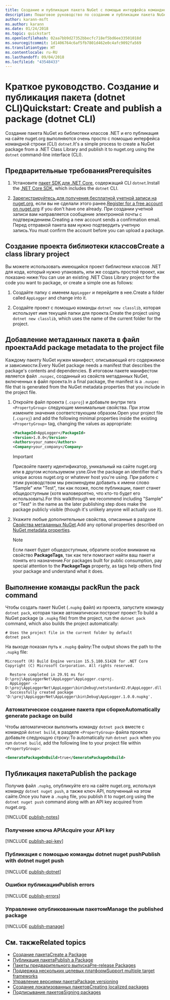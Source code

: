 ```yaml
---
title: Создание и публикация пакета NuGet с помощью интерфейса командной строки dotnet
description: Пошаговое руководство по созданию и публикации пакета NuGet с помощью .NET Core CLI — dotnet.
author: karann-msft
ms.author: karann
ms.date: 01/24/2018
ms.topic: quickstart
ms.openlocfilehash: 02aa7bb9d27352bbecfc718ef5bd6ee33501018d
ms.sourcegitcommit: 1d1406764c6af5fb7801d462e0c4afc9092fa569
ms.translationtype: HT
ms.contentlocale: ru-RU
ms.lasthandoff: 09/04/2018
ms.locfileid: "43548433"
---
```

# <a name="quickstart-create-and-publish-a-package-dotnet-cli"></a><span data-ttu-id="4b7b7-103">Краткое руководство. Создание и публикация пакета (dotnet CLI)</span><span class="sxs-lookup"><span data-stu-id="4b7b7-103">Quickstart: Create and publish a package (dotnet CLI)</span></span>

<span data-ttu-id="4b7b7-104">Создание пакета NuGet из библиотеки классов .NET и его публикация на сайте nuget.org выполняются очень просто с помощью интерфейса командной строки (CLI) `dotnet`.</span><span class="sxs-lookup"><span data-stu-id="4b7b7-104">It's a simple process to create a NuGet package from a .NET Class Library and publish it to nuget.org using the `dotnet` command-line interface (CLI).</span></span>

## <a name="prerequisites"></a><span data-ttu-id="4b7b7-105">Предварительные требования</span><span class="sxs-lookup"><span data-stu-id="4b7b7-105">Prerequisites</span></span>

1. <span data-ttu-id="4b7b7-106">Установите [пакет SDK для .NET Core](https://www.microsoft.com/net/download/), содержащий CLI `dotnet`.</span><span class="sxs-lookup"><span data-stu-id="4b7b7-106">Install the [.NET Core SDK](https://www.microsoft.com/net/download/), which includes the `dotnet` CLI.</span></span>

1. <span data-ttu-id="4b7b7-107">[Зарегистрируйтесь для получения бесплатной учетной записи на nuget.org](https://www.nuget.org/users/account/LogOn?returnUrl=%2F), если вы не сделали этого ранее.</span><span class="sxs-lookup"><span data-stu-id="4b7b7-107">[Register for a free account on nuget.org](https://www.nuget.org/users/account/LogOn?returnUrl=%2F) if you don't have one already.</span></span> <span data-ttu-id="4b7b7-108">При создании учетной записи вам направляется сообщение электронной почты с подтверждением.</span><span class="sxs-lookup"><span data-stu-id="4b7b7-108">Creating a new account sends a confirmation email.</span></span> <span data-ttu-id="4b7b7-109">Перед отправкой пакета вам нужно подтвердить учетную запись.</span><span class="sxs-lookup"><span data-stu-id="4b7b7-109">You must confirm the account before you can upload a package.</span></span>

## <a name="create-a-class-library-project"></a><span data-ttu-id="4b7b7-110">Создание проекта библиотеки классов</span><span class="sxs-lookup"><span data-stu-id="4b7b7-110">Create a class library project</span></span>

<span data-ttu-id="4b7b7-111">Вы можете использовать имеющийся проект библиотеки классов .NET для кода, который нужно упаковать, или же создать простой проект, как показано ниже:</span><span class="sxs-lookup"><span data-stu-id="4b7b7-111">You can use an existing .NET Class Library project for the code you want to package, or create a simple one as follows:</span></span>

1. <span data-ttu-id="4b7b7-112">Создайте папку с именем `AppLogger` и перейдите в нее.</span><span class="sxs-lookup"><span data-stu-id="4b7b7-112">Create a folder called `AppLogger` and change into it.</span></span>

1. <span data-ttu-id="4b7b7-113">Создайте проект с помощью команды `dotnet new classlib`, которая использует имя текущей папки для проекта.</span><span class="sxs-lookup"><span data-stu-id="4b7b7-113">Create the project using `dotnet new classlib`, which uses the name of the current folder for the project.</span></span>

## <a name="add-package-metadata-to-the-project-file"></a><span data-ttu-id="4b7b7-114">Добавление метаданных пакета в файл проекта</span><span class="sxs-lookup"><span data-stu-id="4b7b7-114">Add package metadata to the project file</span></span>

<span data-ttu-id="4b7b7-115">Каждому пакету NuGet нужен манифест, описывающий его содержимое и зависимости.</span><span class="sxs-lookup"><span data-stu-id="4b7b7-115">Every NuGet package needs a manifest that describes the package's contents and dependencies.</span></span> <span data-ttu-id="4b7b7-116">В итоговом пакете манифестом является файл `.nuspec`, созданный из свойств метаданных NuGet, включенных в файл проекта.</span><span class="sxs-lookup"><span data-stu-id="4b7b7-116">In a final package, the manifest is a `.nuspec` file that is generated from the NuGet metadata properties that you include in the project file.</span></span>

1. <span data-ttu-id="4b7b7-117">Откройте файл проекта (`.csproj`) и добавьте внутри тега `<PropertyGroup>` следующие минимальные свойства. При этом измените значения соответствующим образом.</span><span class="sxs-lookup"><span data-stu-id="4b7b7-117">Open your project file (`.csproj`) and add the following minimal properties inside the existing `<PropertyGroup>` tag, changing the values as appropriate:</span></span>

    ```xml
    <PackageId>AppLogger</PackageId>
    <Version>1.0.0</Version>
    <Authors>your_name</Authors>
    <Company>your_company</Company>
    ```

    > [!Important]
    > <span data-ttu-id="4b7b7-118">Присвойте пакету идентификатор, уникальный на сайте nuget.org или в другом используемом узле.</span><span class="sxs-lookup"><span data-stu-id="4b7b7-118">Give the package an identifier that's unique across nuget.org or whatever host you're using.</span></span> <span data-ttu-id="4b7b7-119">При работе с этим руководством мы рекомендуем добавить к имени слово "Sample" или "Test", так как позже, после публикации, пакет станет общедоступным (хотя маловероятно, что кто-то будет его использовать).</span><span class="sxs-lookup"><span data-stu-id="4b7b7-119">For this walkthrough we recommend including "Sample" or "Test" in the name as the later publishing step does make the package publicly visible (though it's unlikely anyone will actually use it).</span></span>

1. <span data-ttu-id="4b7b7-120">Укажите любые дополнительные свойства, описанные в разделе [Свойства метаданных NuGet](/dotnet/core/tools/csproj#nuget-metadata-properties).</span><span class="sxs-lookup"><span data-stu-id="4b7b7-120">Add any optional properties described on [NuGet metadata properties](/dotnet/core/tools/csproj#nuget-metadata-properties).</span></span>

    > [!Note]
    > <span data-ttu-id="4b7b7-121">Если пакет будет общедоступным, обратите особое внимание на свойство **PackageTags**, так как теги помогают найти ваш пакет и понять его назначение.</span><span class="sxs-lookup"><span data-stu-id="4b7b7-121">For packages built for public consumption, pay special attention to the **PackageTags** property, as tags help others find your package and understand what it does.</span></span>

## <a name="run-the-pack-command"></a><span data-ttu-id="4b7b7-122">Выполнение команды pack</span><span class="sxs-lookup"><span data-stu-id="4b7b7-122">Run the pack command</span></span>

<span data-ttu-id="4b7b7-123">Чтобы создать пакет NuGet (`.nupkg` файл) из проекта, запустите команду `dotnet pack`, которая также автоматически построит проект:</span><span class="sxs-lookup"><span data-stu-id="4b7b7-123">To build a NuGet package (a `.nupkg` file) from the project, run the `dotnet pack` command, which also builds the project automatically:</span></span>

```cli
# Uses the project file in the current folder by default
dotnet pack
```

<span data-ttu-id="4b7b7-124">На выходе показан путь к `.nupkg` файлу:</span><span class="sxs-lookup"><span data-stu-id="4b7b7-124">The output shows the path to the `.nupkg` file:</span></span>

```output
Microsoft (R) Build Engine version 15.5.180.51428 for .NET Core
Copyright (C) Microsoft Corporation. All rights reserved.

  Restore completed in 29.91 ms for D:\proj\AppLoggerNet\AppLogger\AppLogger.csproj.
  AppLogger -> D:\proj\AppLoggerNet\AppLogger\bin\Debug\netstandard2.0\AppLogger.dll
  Successfully created package 'D:\proj\AppLoggerNet\AppLogger\bin\Debug\AppLogger.1.0.0.nupkg'.
```

### <a name="automatically-generate-package-on-build"></a><span data-ttu-id="4b7b7-125">Автоматическое создание пакета при сборке</span><span class="sxs-lookup"><span data-stu-id="4b7b7-125">Automatically generate package on build</span></span>

<span data-ttu-id="4b7b7-126">Чтобы автоматически выполнить команду `dotnet pack` вместе с командой `dotnet build`, в разделе `<PropertyGroup>` файла проекта добавьте следующую строку:</span><span class="sxs-lookup"><span data-stu-id="4b7b7-126">To automatically run `dotnet pack` when you run `dotnet build`, add the following line to your project file within `<PropertyGroup>`:</span></span>

```xml
<GeneratePackageOnBuild>true</GeneratePackageOnBuild>
```

## <a name="publish-the-package"></a><span data-ttu-id="4b7b7-127">Публикация пакета</span><span class="sxs-lookup"><span data-stu-id="4b7b7-127">Publish the package</span></span>

<span data-ttu-id="4b7b7-128">Получив файл `.nupkg`, опубликуйте его на сайте nuget.org, используя команду `dotnet nuget push`, а также ключ API, полученный на этом сайте.</span><span class="sxs-lookup"><span data-stu-id="4b7b7-128">Once you have a `.nupkg` file, you publish it to nuget.org using the `dotnet nuget push` command along with an API key acquired from nuget.org.</span></span>

[!INCLUDE [publish-notes](includes/publish-notes.md)]

### <a name="acquire-your-api-key"></a><span data-ttu-id="4b7b7-129">Получение ключа API</span><span class="sxs-lookup"><span data-stu-id="4b7b7-129">Acquire your API key</span></span>

[!INCLUDE [publish-api-key](includes/publish-api-key.md)]

### <a name="publish-with-dotnet-nuget-push"></a><span data-ttu-id="4b7b7-130">Публикация с помощью команды dotnet nuget push</span><span class="sxs-lookup"><span data-stu-id="4b7b7-130">Publish with dotnet nuget push</span></span>

[!INCLUDE [publish-dotnet](includes/publish-dotnet.md)]

### <a name="publish-errors"></a><span data-ttu-id="4b7b7-131">Ошибки публикации</span><span class="sxs-lookup"><span data-stu-id="4b7b7-131">Publish errors</span></span>

[!INCLUDE [publish-errors](includes/publish-errors.md)]

### <a name="manage-the-published-package"></a><span data-ttu-id="4b7b7-132">Управление опубликованным пакетом</span><span class="sxs-lookup"><span data-stu-id="4b7b7-132">Manage the published package</span></span>

[!INCLUDE [publish-manage](includes/publish-manage.md)]

## <a name="related-topics"></a><span data-ttu-id="4b7b7-133">См. также</span><span class="sxs-lookup"><span data-stu-id="4b7b7-133">Related topics</span></span>

- [<span data-ttu-id="4b7b7-134">Создание пакета</span><span class="sxs-lookup"><span data-stu-id="4b7b7-134">Create a Package</span></span>](../create-packages/creating-a-package.md)
- [<span data-ttu-id="4b7b7-135">Публикация пакета</span><span class="sxs-lookup"><span data-stu-id="4b7b7-135">Publish a Package</span></span>](../create-packages/publish-a-package.md)
- [<span data-ttu-id="4b7b7-136">Пакеты предварительного выпуска</span><span class="sxs-lookup"><span data-stu-id="4b7b7-136">Pre-release Packages</span></span>](../create-packages/Prerelease-Packages.md)
- [<span data-ttu-id="4b7b7-137">Поддержка нескольких целевых платформ</span><span class="sxs-lookup"><span data-stu-id="4b7b7-137">Support multiple target frameworks</span></span>](../create-packages/supporting-multiple-target-frameworks.md)
- [<span data-ttu-id="4b7b7-138">Управление версиями пакета</span><span class="sxs-lookup"><span data-stu-id="4b7b7-138">Package versioning</span></span>](../reference/package-versioning.md)
- [<span data-ttu-id="4b7b7-139">Создание локализованных пакетов</span><span class="sxs-lookup"><span data-stu-id="4b7b7-139">Creating localized packages</span></span>](../create-packages/creating-localized-packages.md)
- [<span data-ttu-id="4b7b7-140">Подписывание пакетов</span><span class="sxs-lookup"><span data-stu-id="4b7b7-140">Signing packages</span></span>](../create-packages/Sign-a-package.md)
